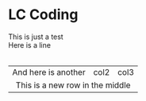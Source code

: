# LC Coding
This is just a test<br>
Here is a line<br><br>
<table><tr><td>And here is another</td>
  <td>col2</td>
  <td>col3</td></tr>
  <tr align="center"><td colspan="3" >This is a new row in the middle</td></tr></table>

